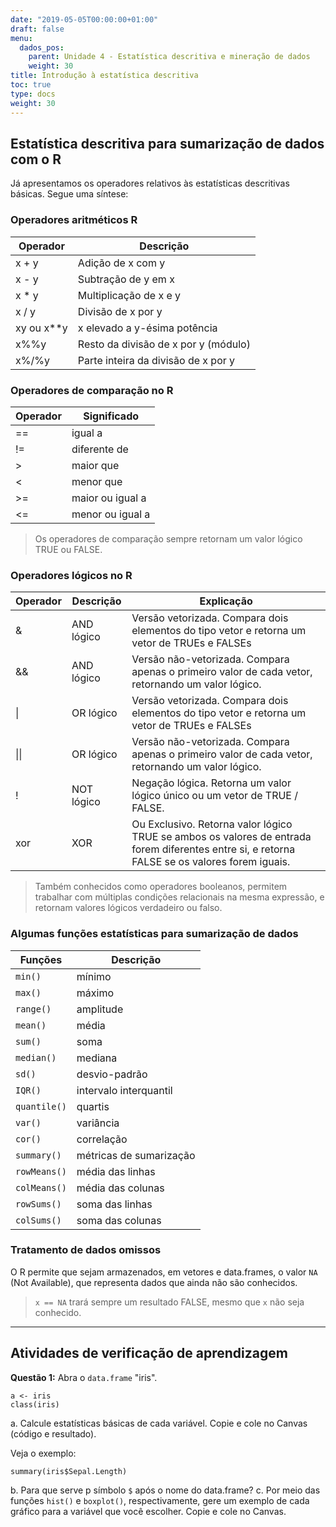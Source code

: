 ```yaml
---
date: "2019-05-05T00:00:00+01:00"
draft: false
menu:
  dados_pos:
    parent: Unidade 4 - Estatística descritiva e mineração de dados
    weight: 30
title: Introdução à estatística descritiva
toc: true
type: docs
weight: 30
---
```


## Estatística descritiva para sumarização de dados com o R

Já apresentamos os operadores relativos às estatísticas descritivas básicas. Segue uma síntese: 

### Operadores aritméticos R

Operador | Descrição
---------|-----------
x + y |	Adição de x com y
x - y	| Subtração de y em x
x * y	| Multiplicação de x e y
x / y	| Divisão de x por y
xy ou x**y	| x elevado a y-ésima potência
x%%y	| Resto da divisão de x por y (módulo)
x%/%y	| Parte inteira da divisão de x por y

### Operadores de comparação no R

Operador	| Significado
----------|------------
==	| igual a
!=	| diferente de
\>	| maior que
<	| menor que
\>=	| maior ou igual a
<=	| menor ou igual a


> Os operadores de comparação sempre retornam um valor lógico TRUE ou FALSE.



### Operadores lógicos no R

Operador|Descrição|Explicação
--------|---------|----------
&|	AND lógico|	Versão vetorizada. Compara dois elementos do tipo vetor e retorna um vetor de TRUEs e FALSEs
&&	|AND lógico|	Versão não-vetorizada. Compara apenas o primeiro valor de cada vetor, retornando um valor lógico.
\|	|OR lógico| Versão vetorizada. Compara dois elementos do tipo vetor e retorna um vetor de TRUEs e FALSEs
\|\|	|OR lógico	|Versão não-vetorizada. Compara apenas o primeiro valor de cada vetor, retornando um valor lógico.
!	|NOT lógico|Negação lógica. Retorna um valor lógico único ou um vetor de TRUE / FALSE.
xor	|XOR	|Ou Exclusivo. Retorna valor lógico TRUE se ambos os valores de entrada forem diferentes entre si, e retorna FALSE se os valores forem iguais.

> Também conhecidos como operadores booleanos, permitem trabalhar com múltiplas condições relacionais na mesma expressão, e retornam valores lógicos verdadeiro ou falso.

### Algumas funções estatísticas para sumarização de dados

Funções | Descrição
--------|----------
`min()`| mínimo  
`max()`| máximo  
`range()`| amplitude   
`mean()`| média   
`sum()`| soma
`median()`| mediana
`sd()`| desvio-padrão
`IQR()`| intervalo interquantil
`quantile()`| quartis
`var()`| variância
`cor()`| correlação
`summary()`| métricas de sumarização
`rowMeans()`| média das linhas
`colMeans()`| média das colunas
`rowSums()`| soma das linhas
`colSums()`| soma das colunas

### Tratamento de dados omissos
O R permite que sejam armazenados, em vetores e data.frames, o valor `NA` (Not Available), que representa dados que ainda não são conhecidos. 


>`x == NA` trará sempre um resultado FALSE, mesmo que `x` não seja conhecido.

<p>
<hr>
<p>

## Atividades de verificação de aprendizagem

**Questão 1:**
Abra o `data.frame` "iris". 

```{r echo=TRUE, message=FALSE, warning=FALSE}
a <- iris
class(iris)
```
a. Calcule estatísticas básicas de cada variável. Copie e cole no Canvas (código e resultado).

Veja o exemplo:

```{r echo=TRUE, message=FALSE, warning=FALSE}
summary(iris$Sepal.Length)
```
b. Para que serve p símbolo `$` após o nome do data.frame?
c. Por meio das funções `hist()` e `boxplot()`, respectivamente, gere um exemplo de cada gráfico para a variável que você escolher. Copie e cole no Canvas. 

